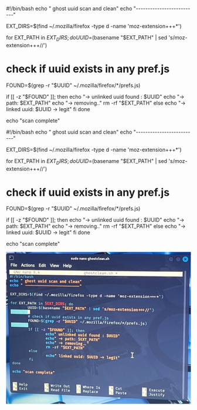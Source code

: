 #!/bin/bash
echo " ghost uuid scan and clean"
echo "--------------------------"

EXT_DIRS=$(find ~/.mozilla/firefox -type d -name 'moz-extension+++*')

for EXT_PATH in $EXT_DIRS; do
  UUID=$(basename "$EXT_PATH" | sed 's/moz-extension+++//')

  # check if uuid exists in any pref.js
  FOUND=$(grep -r "$UUID" ~/.mozilla/firefox/*/prefs.js)

  if [[ -z "$FOUND" ]]; then
    echo "→ unlinked uuid found : $UUID"
    echo "→ path: $EXT_PATH"
    echo "→ removing.."
    rm -rf "$EXT_PATH"
  else
    echo "→ linked uuid: $UUID → legit"
  fi
done

echo "scan complete"

#!/bin/bash
echo " ghost uuid scan and clean"
echo "--------------------------"

EXT_DIRS=$(find ~/.mozilla/firefox -type d -name 'moz-extension+++*')

for EXT_PATH in $EXT_DIRS; do
  UUID=$(basename "$EXT_PATH" | sed 's/moz-extension+++//')

  # check if uuid exists in any pref.js
  FOUND=$(grep -r "$UUID" ~/.mozilla/firefox/*/prefs.js)

  if [[ -z "$FOUND" ]]; then
    echo "→ unlinked uuid found : $UUID"
    echo "→ path: $EXT_PATH"
    echo "→ removing.."
    rm -rf "$EXT_PATH"
  else
    echo "→ linked uuid: $UUID → legit"
  fi
done

echo "scan complete"

![script 1](../screenshots/uuid-script.jpg)
